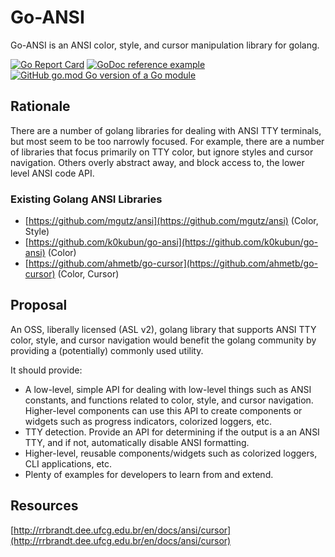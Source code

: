 # Go-ANSI
Go-ANSI is an ANSI color, style, and cursor manipulation library for golang.

[![Go Report Card](https://goreportcard.com/badge/github.com/ptgoetz/go-ansi)](https://goreportcard.com/report/github.com/ptgoetz/go-ansi)
[![GoDoc reference example](https://img.shields.io/badge/godoc-reference-blue.svg)](https://godoc.org/github.com/ptgoetz/go-ansi)
[![GitHub go.mod Go version of a Go module](https://img.shields.io/github/go-mod/go-version/gomods/athens.svg)](https://github.com/ptgoetz/go-ansi)

## Rationale
There are a number of golang libraries for dealing with ANSI TTY terminals, but most seem to be too narrowly focused.
For example, there are a number of libraries that focus primarily on TTY color, but ignore styles and cursor 
navigation. Others overly abstract away, and block access to, the lower level ANSI code API.

### Existing Golang ANSI Libraries
* [https://github.com/mgutz/ansi](https://github.com/mgutz/ansi) (Color, Style)
* [https://github.com/k0kubun/go-ansi](https://github.com/k0kubun/go-ansi) (Color)
* [https://github.com/ahmetb/go-cursor](https://github.com/ahmetb/go-cursor) (Color, Cursor)

## Proposal
An OSS, liberally licensed (ASL v2), golang library that supports ANSI TTY color, style, and cursor navigation would 
benefit the golang community by providing a (potentially) commonly used utility.

It should provide:
* A low-level, simple API for dealing with low-level things such as ANSI constants, and functions related to color, 
style, and cursor navigation. Higher-level components can use this API to create components or widgets such as progress 
indicators, colorized loggers, etc.
* TTY detection. Provide an API for determining if the output is a an ANSI TTY, and if not, automatically disable ANSI 
formatting.
* Higher-level, reusable components/widgets such as colorized loggers, CLI applications, etc.
* Plenty of examples for developers to learn from and extend.

## Resources
[http://rrbrandt.dee.ufcg.edu.br/en/docs/ansi/cursor](http://rrbrandt.dee.ufcg.edu.br/en/docs/ansi/cursor)
